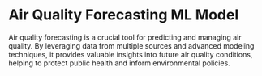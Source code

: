 # Air Quality Forecasting ML Model
 Air quality forecasting is a crucial tool for predicting and managing air quality. By leveraging data from multiple sources and advanced modeling techniques, it provides valuable insights into future air quality conditions, helping to protect public health and inform environmental policies.
